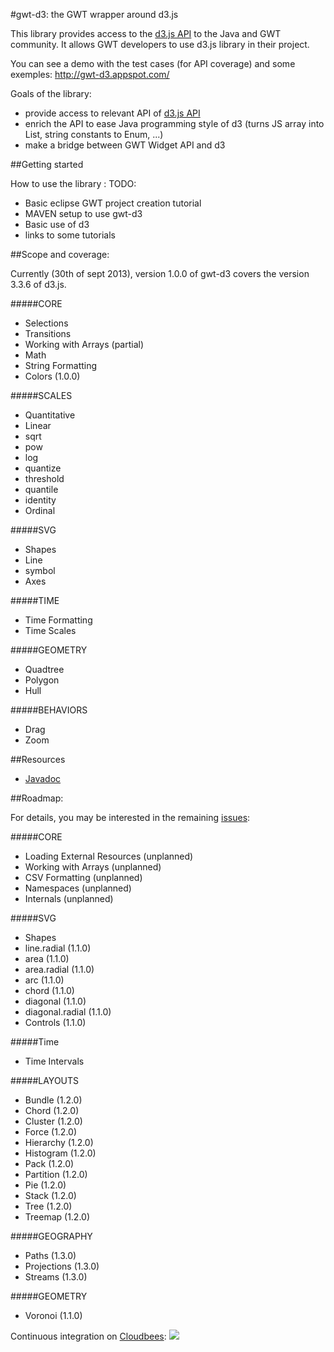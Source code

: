 #gwt-d3: the GWT wrapper around d3.js


This library provides access to the [d3.js API](http://d3js.org/) to the Java and GWT community.
It allows GWT developers to use d3.js library in their project.

You can see a demo with the test cases (for API coverage) and some exemples:
http://gwt-d3.appspot.com/

Goals of the library:
- provide access to relevant API of [d3.js API](http://d3js.org/)
- enrich the API to ease Java programming style of d3 (turns JS array into List, string constants to Enum, ...)
- make a bridge between GWT Widget API and d3 
 
##Getting started

How to use the library :
TODO:
- Basic eclipse GWT project creation tutorial
- MAVEN setup to use gwt-d3
- Basic use of d3
- links to some tutorials

##Scope and coverage:

Currently (30th of sept 2013), version 1.0.0 of gwt-d3 covers the version 3.3.6 of d3.js.

#####CORE
- Selections 
- Transitions
- Working with Arrays (partial)
- Math  
- String Formatting
- Colors  (1.0.0)

#####SCALES
- Quantitative
 - Linear
 - sqrt
 - pow
 - log
 - quantize
 - threshold
 - quantile
 - identity
- Ordinal

#####SVG 
- Shapes
 - Line
 - symbol
- Axes

#####TIME
- Time Formatting
- Time Scales


#####GEOMETRY
- Quadtree
- Polygon
- Hull

#####BEHAVIORS
- Drag
- Zoom

##Resources

- <a href="http://gwtd3.github.io/gwt-d3/apidocs/">Javadoc</a>

##Roadmap:

For details, you may be interested in the remaining [issues](https://github.com/gwtd3/gwt-d3/issues?milestone=&page=1&state=open):

#####CORE
- Loading External Resources (unplanned)
- Working with Arrays (unplanned)
- CSV Formatting (unplanned)
- Namespaces (unplanned)
- Internals (unplanned)

#####SVG 
- Shapes
 - line.radial (1.1.0)
 - area (1.1.0)
 - area.radial (1.1.0)
 - arc (1.1.0)
 - chord (1.1.0)
 - diagonal (1.1.0)
 - diagonal.radial (1.1.0)
- Controls (1.1.0)

#####Time 
- Time Intervals

#####LAYOUTS
- Bundle (1.2.0)
- Chord (1.2.0)
- Cluster (1.2.0)
- Force (1.2.0)
- Hierarchy (1.2.0)
- Histogram (1.2.0)
- Pack (1.2.0)
- Partition (1.2.0)
- Pie (1.2.0)
- Stack (1.2.0)
- Tree (1.2.0)
- Treemap (1.2.0)

#####GEOGRAPHY
- Paths (1.3.0)
- Projections (1.3.0)
- Streams (1.3.0)
 
#####GEOMETRY
- Voronoi (1.1.0)






Continuous integration on <a href="https://gwt-d3.ci.cloudbees.com/job/CI%20of%20gwt-d3/">Cloudbees</a>:
<a href='https://gwt-d3.ci.cloudbees.com/job/CI%20of%20gwt-d3/'><img src='https://gwt-d3.ci.cloudbees.com/buildStatus/icon?job=CI of gwt-d3'></a>
